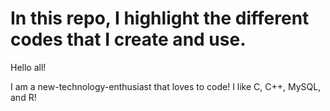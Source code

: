 # In this repo, I highlight the different codes that I create and use.

Hello all!

I am a new-technology-enthusiast that loves to code!
I like C, C++, MySQL, and R!
